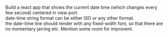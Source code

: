 
Build a react app that shows the current date time (which changes every few second) centered in view port.  
date-time string format can be either ISO or any other format.  
the date-time line should render with any fixed-width font, so that there are no momentary jarring etc.
Mention some room for improvent.